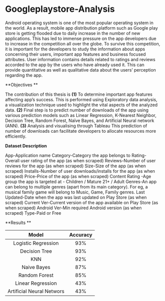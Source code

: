 # Googleplaystore-Analysis

Android operating system is one of the most popular operating system in the world. As a result, mobile app distribution platform such as Google play store is getting flooded due to daily increase in the number of new applications. 
This has led to immense pressure on the app developers due to increase in the competition all over the globe. 
To survive this competition, it is important for the developers to study the information about apps concerning their users, important app features and business focused attributes. 
User information contains details related to ratings and reviews accorded to the app by the users who have already used it. 
This can provide quantitative as well as qualitative data about the users’ perception regarding the app. 

**Objectives  **

The contribution of this thesis is 
**(1)** To determine important app features affecting app’s success. This is performed using Exploratory data analysis, a visualization technique used to highlight the vital aspects of the analyzed data.
**(2)** Final step is to predict number of downloads of the app using various prediction models such as Linear Regression, K-Nearest Neighbor, Decision Tree, Random Forest, Naïve Bayes, and Artificial Neural network (ANN).
**(3)** Analysis and visualising through Tableau
This prediction of number of downloads can facilitate developers to allocate resources more efficiently.


**Dataset Description**

App-Application name
Category-Category the app belongs to
Rating-Overall user rating of the app (as when scraped)
Reviews-Number of user reviews for the app (as when scraped)
Size-Size of the app (as when scraped)
Installs-Number of user downloads/installs for the app (as when scraped)
Price-Price of the app (as when scraped)
Content Rating -Age group the app is targeted at - Children / Mature 21+ / Adult
Genres-An app can belong to multiple genres (apart from its main category). For eg, a musical family game will belong to Music, Game, Family genres.
Last Updated-Date when the app was last updated on Play Store (as when scraped)
Current Ver-Current version of the app available on Play Store (as when scraped)
Android Ver-Min required Android version (as when scraped)
Type-Paid or Free


**Results **   


|           Model           | Accuracy |
|:-------------------------:|:--------:|
|    Logistic Regression    |    93%   |
|       Decision Tree       |    93%   |
|            KNN            |    92%   |
|        Naive Bayes        |    87%   |
|       Random Forest       |    85%   |
|     Linear Regression     |    43%   |
| Artificial Neural Networs |    43%   |



